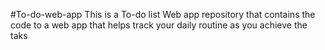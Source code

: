 #To-do-web-app
This is a To-do list Web app repository that contains the code
to a web app that helps track your daily routine as you achieve
the taks